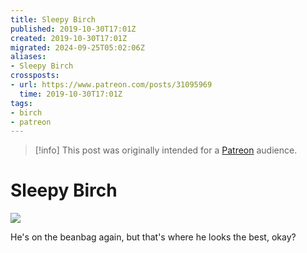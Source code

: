```yaml
---
title: Sleepy Birch
published: 2019-10-30T17:01Z
created: 2019-10-30T17:01Z
migrated: 2024-09-25T05:02:06Z
aliases:
- Sleepy Birch
crossposts:
- url: https://www.patreon.com/posts/31095969
  time: 2019-10-30T17:01Z
tags:
- birch
- patreon
---
```


> [!info]
> This post was originally intended for a [Patreon](../tags/patreon.md) audience.

# Sleepy Birch

![](201910301701-birch.jpg)

He's on the beanbag again, but that's where he looks the best, okay?
